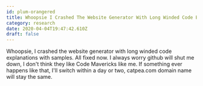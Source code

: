 ```yaml
---
id: plum-orangered
title: Whoopsie I Crashed The Website Generator With Long Winded Code Explanations With Samples All Fixed Now I Always Worry Github
category: research
date: 2020-04-04T19:47:42.610Z
draft: false
---
```


Whoopsie, I crashed the website generator with long winded code explanations with samples. All fixed now. I always worry github will shut me down, I don't think they like Code Mavericks like me. If something ever happens like that, I'll switch within a day or two, catpea.com domain name will stay the same.